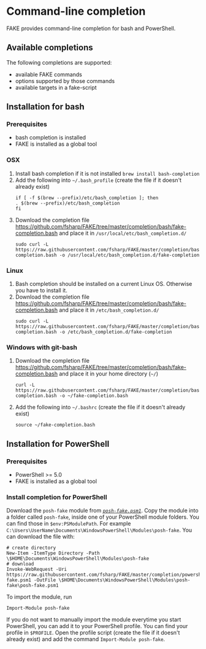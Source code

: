 # Command-line completion

FAKE provides command-line completion for bash and PowerShell.

## Available completions

The following completions are supported:

* available FAKE commands
* options supported by those commands
* available targets in a fake-script

## Installation for bash

### Prerequisites

* bash completion is installed
* FAKE is installed as a global tool

### OSX

 1. Install bash completion if it is not installed `brew install bash-completion`
 2. Add the following into `~/.bash_profile` (create the file if it doesn't already exist)
     ```shell
    if [ -f $(brew --prefix)/etc/bash_completion ]; then
    . $(brew --prefix)/etc/bash_completion
    fi
    ```
 3. Download the completion file https://github.com/fsharp/FAKE/tree/master/completion/bash/fake-completion.bash and place it in `/usr/local/etc/bash_completion.d/`
    ```shell
    sudo curl -L https://raw.githubusercontent.com/fsharp/FAKE/master/completion/bash/fake-completion.bash -o /usr/local/etc/bash_completion.d/fake-completion
    ```


### Linux
 1. Bash completion should be installed on a current Linux OS. Otherwise you have to install it.
 2. Download the completion file https://github.com/fsharp/FAKE/tree/master/completion/bash/fake-completion.bash and place it in `/etc/bash_completion.d/`
    ```shell
    sudo curl -L https://raw.githubusercontent.com/fsharp/FAKE/master/completion/bash/fake-completion.bash -o /etc/bash_completion.d/fake-completion
    ```

### Windows with git-bash
 1. Download the completion file https://github.com/fsharp/FAKE/tree/master/completion/bash/fake-completion.bash and place it in your home directory (`~/`)
    ```shell
    curl -L https://raw.githubusercontent.com/fsharp/FAKE/master/completion/bash/fake-completion.bash -o ~/fake-completion.bash
    ```
 2. Add the following into `~/.bashrc` (create the file if it doesn't already exist)
    ```shell
    source ~/fake-completion.bash
    ```

## Installation for PowerShell

### Prerequisites

* PowerShell >= 5.0
* FAKE is installed as a global tool

### Install completion for PowerShell

Download the `posh-fake` module from [*`posh-fake.psm1`*](https://github.com/fsharp/FAKE/tree/master/completion/powershell/posh-fake.psm1). 
Copy the module into a folder called `posh-fake`, inside one of your PowerShell module folders. You can find those in `$env:PSModulePath`.
For example `C:\Users\UserName\Documents\WindowsPowerShell\Modules\posh-fake`.
You can download the file with:
```shell
# create directory
New-Item -ItemType Directory -Path \$HOME\Documents\WindowsPowerShell\Modules\posh-fake
# download
Invoke-WebRequest -Uri https://raw.githubusercontent.com/fsharp/FAKE/master/completion/powershell/posh-fake.psm1 -OutFile \$HOME\Documents\WindowsPowerShell\Modules\posh-fake\posh-fake.psm1
```

To import the module, run
```shell
Import-Module posh-fake
```

If you do not want to manually import the module everytime you start PowerShell, you can add it to your PowerShell profile.
You can find your profile in `$PROFILE`.
Open the profile script (create the file if it doesn't already exist) and add the command `Import-Module posh-fake`.

